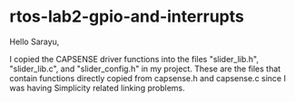 # rtos-lab2-gpio-and-interrupts
Hello Sarayu,

I copied the CAPSENSE driver functions into the files "slider_lib.h", "slider_lib.c", and "slider_config.h" in my project. 
These are the files that contain functions directly copied from capsense.h and capsense.c since I was having Simplicity related linking problems. 
